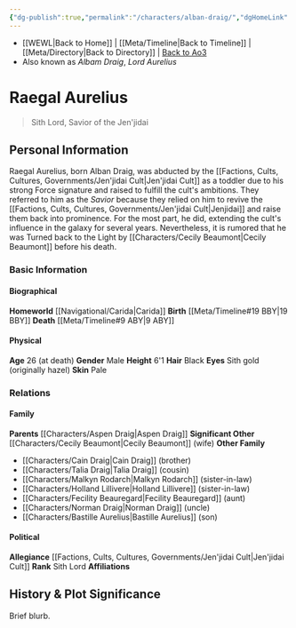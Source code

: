 ```yaml
---
{"dg-publish":true,"permalink":"/characters/alban-draig/","dgHomeLink":false}
---
```


- [[WEWL\|Back to Home]] | [[Meta/Timeline\|Back to Timeline]] | [[Meta/Directory\|Back to Directory]] | [Back to Ao3](https://archiveofourown.org/works/19334440/chapters/45992584)
- Also known as *Albam Draig*, *Lord Aurelius*

# Raegal Aurelius
>Sith Lord, Savior of the Jen'jidai

## Personal Information
Raegal Aurelius, born Alban Draig, was abducted by the [[Factions, Cults, Cultures, Governments/Jen'jidai Cult\|Jen'jidai Cult]] as a toddler due to his strong Force signature and raised to fulfill the cult's ambitions. They referred to him as the *Savior* because they relied on him to revive the [[Factions, Cults, Cultures, Governments/Jen'jidai Cult\|Jenjidai]] and raise them back into prominence. For the most part, he did, extending the cult's influence in the galaxy for several years. Nevertheless, it is rumored that he was Turned back to the Light by [[Characters/Cecily Beaumont\|Cecily Beaumont]] before his death. 

### Basic Information

#### Biographical
**Homeworld** [[Navigational/Carida\|Carida]]
**Birth** [[Meta/Timeline#19 BBY\|19 BBY]]
**Death** [[Meta/Timeline#9 ABY\|9 ABY]]

#### Physical
**Age** 26 (at death)
**Gender** Male
**Height** 6'1
**Hair** Black
**Eyes** Sith gold (originally hazel)
**Skin** Pale

### Relations

#### Family
**Parents** [[Characters/Aspen Draig\|Aspen Draig]]
**Significant Other** [[Characters/Cecily Beaumont\|Cecily Beaumont]] (wife)
**Other Family**
- [[Characters/Cain Draig\|Cain Draig]] (brother)
- [[Characters/Talia Draig\|Talia Draig]] (cousin)
- [[Characters/Malkyn Rodarch\|Malkyn Rodarch]] (sister-in-law)
- [[Characters/Holland Lillivere\|Holland Lillivere]] (sister-in-law)
- [[Characters/Fecility Beauregard\|Fecility Beauregard]] (aunt)
- [[Characters/Norman Draig\|Norman Draig]] (uncle)
- [[Characters/Bastille Aurelius\|Bastille Aurelius]] (son)

#### Political
**Allegiance** [[Factions, Cults, Cultures, Governments/Jen'jidai Cult\|Jen'jidai Cult]]
**Rank** Sith Lord
**Affiliations** 

## History & Plot Significance
Brief blurb.